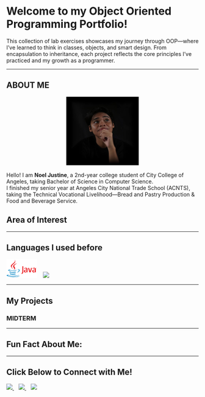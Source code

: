 

# Welcome to my Object Oriented Programming Portfolio!
This collection of lab exercises showcases my journey through OOP—where I’ve learned to think in classes, objects, and smart design. From encapsulation to inheritance, each project reflects the core principles I’ve practiced and my growth as a programmer.

---

## ABOUT ME

<p align="center">
  <img src="OOP/noel.png" width="190" height="180"/>
</p>

Hello! I am **Noel Justine**, a 2nd-year college student of City College of Angeles, taking Bachelor of Science in Computer Science.  
I finished my senior year at Angeles City National Trade School (ACNTS), taking the Technical Vocational Livelihood—Bread and Pastry Production & Food and Beverage Service.

## Area of Interest

---  

## Languages I used before 
<p align="left"> 
<img src="https://github.com/NoelJustine/7OOP-PORTFOLIO/blob/main/OOP/Java-Logo.png" height="50"/>  
&nbsp;&nbsp;
<img src="https://img.shields.io/badge/C-%2300599C.svg?style=for-the-badge&logo=c&logoColor=white" height="50"/>
&nbsp;&nbsp;
</p>

---

##  My Projects  

###  MIDTERM  

--- 

##  Fun Fact About Me:  

---

##  Click Below to Connect with Me!   

<p align="left">
  <a href="https://mail.google.com/mail/u/0/?fs=1&to=ndiaz24-0189@cca.edu.ph&tf=cm" target="_blank">
    <img src="https://img.shields.io/badge/Email-D14836?style=for-the-badge&logo=gmail&logoColor=white" height="40"/>
  </a>
  &nbsp;&nbsp;
  <a href="https://www.facebook.com/NoelJustineDiaz" target="_blank">
    <img src="https://img.shields.io/badge/Facebook-1877F2?style=for-the-badge&logo=facebook&logoColor=white" height="40"/>
  </a>
  &nbsp;&nbsp;
  <a href="https://www.instagram.com/nowwy.4?igsh=NmlvendwNm5vNDlv">
    <img src="https://img.shields.io/badge/Instagram-E4405F?style=for-the-badge&logo=instagram&logoColor=white" height="40"/>
  </a>
 
</p>
